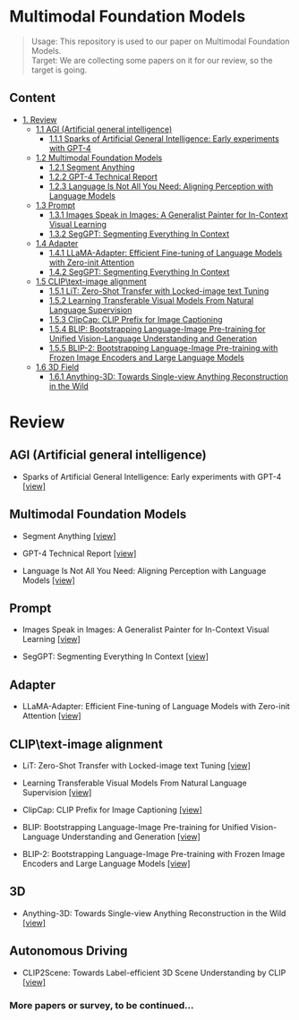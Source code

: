 # Multimodal Foundation Models

> Usage: This repository is used to our paper on Multimodal Foundation Models.<br>
> Target: We are collecting some papers on it for our review, so the target is going.

## Content

- [1. Review](#1)
  - [1.1 AGI (Artificial general intelligence)](#1.1)
    - [1.1.1 Sparks of Artificial General Intelligence: Early experiments with GPT-4](#1.1.1)
  - [1.2 Multimodal Foundation Models](#1.2)
    - [1.2.1 Segment Anything](#1.2.1)
    - [1.2.2 GPT-4 Technical Report](#1.2.2)
    - [1.2.3 Language Is Not All You Need: Aligning Perception with Language Models](#1.2.3)
  - [1.3 Prompt](#1.3)
    - [1.3.1 Images Speak in Images: A Generalist Painter for In-Context Visual Learning](#1.3.1)
    - [1.3.2 SegGPT: Segmenting Everything In Context](#1.3.2)
  - [1.4 Adapter](#1.4)
    - [1.4.1 LLaMA-Adapter: Efficient Fine-tuning of Language Models with Zero-init Attention](#1.4.1)
    - [1.4.2 SegGPT: Segmenting Everything In Context](#1.4.2)
  - [1.5 CLIP\text-image alignment](#1.5)
    - [1.5.1 LiT: Zero-Shot Transfer with Locked-image text Tuning](#1.5.1)
    - [1.5.2 Learning Transferable Visual Models From Natural Language Supervision](#1.5.2)
    - [1.5.3 ClipCap: CLIP Prefix for Image Captioning](#1.5.3)
    - [1.5.4 BLIP: Bootstrapping Language-Image Pre-training for Unified Vision-Language Understanding and Generation](#1.5.4)
    - [1.5.5 BLIP-2: Bootstrapping Language-Image Pre-training with Frozen Image Encoders and Large Language Models](#1.5.5)
  - [1.6 3D Field ](#1.6)
    - [1.6.1 Anything-3D: Towards Single-view Anything Reconstruction in the Wild](#1.6.1)

# Review<a id="1"></a>

## AGI (Artificial general intelligence)<a id="1.1"></a>


* Sparks of Artificial General Intelligence: Early experiments with GPT-4 [[view]](https://arxiv.org/abs/2303.12712)<a id="1.1.1"></a>

## Multimodal Foundation Models<a id="1.2"></a>

* Segment Anything [[view]](https://arxiv.org/abs/2304.02643)<a id="1.2.1"></a>

* GPT-4 Technical Report [[view]](https://arxiv.org/abs/2303.08774)<a id="1.2.2"></a>

* Language Is Not All You Need: Aligning Perception with Language Models [[view]](https://arxiv.org/abs/2302.14045)<a id="1.2.3"></a>

## Prompt<a id="1.3"></a>

* Images Speak in Images: A Generalist Painter for In-Context Visual Learning [[view]](https://arxiv.org/abs/2212.02499)<a id="1.3.1"></a>

* SegGPT: Segmenting Everything In Context [[view]](https://arxiv.org/abs/2304.03284)<a id="1.3.2"></a>

## Adapter<a id="1.4"></a>

* LLaMA-Adapter: Efficient Fine-tuning of Language Models with Zero-init Attention [[view]](https://arxiv.org/abs/2303.16199)<a id="1.4.1"></a>

## CLIP\text-image alignment<a id="1.5"></a>

* LiT: Zero-Shot Transfer with Locked-image text Tuning [[view]](https://arxiv.org/abs/2111.07991v3)<a id="1.5.1"></a>

* Learning Transferable Visual Models From Natural Language Supervision [[view]](https://arxiv.org/abs/2103.00020)<a id="1.5.2"></a>

* ClipCap: CLIP Prefix for Image Captioning [[view]](https://arxiv.org/abs/2111.09734)<a id="1.5.3"></a>

* BLIP: Bootstrapping Language-Image Pre-training for Unified Vision-Language Understanding and Generation [[view]](https://arxiv.org/abs/2201.12086)<a id="1.5.4"></a>

* BLIP-2: Bootstrapping Language-Image Pre-training with Frozen Image Encoders and Large Language Models [[view]](https://arxiv.org/abs/2301.12597)<a id="1.5.5"></a>

## 3D<a id="1.6"></a>

* Anything-3D: Towards Single-view Anything Reconstruction in the Wild [[view]](https://arxiv.org/abs/2304.10261)<a id="1.6.1"></a>

## Autonomous Driving<a id="1.7"></a>

* CLIP2Scene: Towards Label-efficient 3D Scene Understanding by CLIP [[view]](https://arxiv.org/pdf/2301.04926.pdf)<a id="1.7.1"></a>

### More papers or survey, to be continued...
